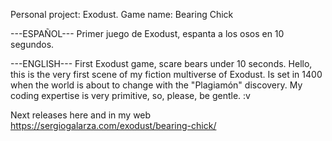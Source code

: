Personal project: Exodust. Game name: Bearing Chick

---ESPAÑOL--- Primer juego de Exodust, espanta a los osos en 10 segundos. 

---ENGLISH--- First Exodust game, scare bears under 10 seconds.
Hello, this is the very first scene of my fiction multiverse of Exodust. Is set in 1400 when the world is about to change with the "Plagiamón" discovery.
My coding expertise is very primitive, so, please, be gentle. :v

Next releases here and in my web https://sergiogalarza.com/exodust/bearing-chick/
